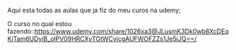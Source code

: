 Aqui esta todas as aulas que ja fiz do meu curos na udemy;

O curso no qual estou fazendo::https://www.udemy.com/share/1026xa3@JLusmK3Dk0wb8XcDEqKiTam6UDyiB_olPV09HRCXyTGtWCvjcgAUFWOFZZs1Je5jJQ==/